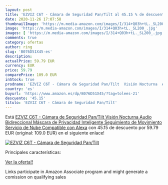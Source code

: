 ```yaml
---
layout: post
title: 'EZVIZ C6T - Cámara de Seguridad Pan/Tilt al 45.15 % de descuento'
date: 2020-11-26 17:07:58
thumbnailImage: 'https://m.media-amazon.com/images/I/314+Q03h+tL._SL200_.jpg'
image: 'https://m.media-amazon.com/images/I/314+Q03h+tL._SL200_.jpg'
images: [ 'https://m.media-amazon.com/images/I/314+Q03h+tL._SL200_.jpg' ]
comments: true
category: ofertas
author: ring
slug: 'B076D51X45-es'
description:
actualPrice: 59.79 EUR
currency: EUR
price: 59.79
comparePrice: 109.0 EUR
inStock: true
prodname: 'EZVIZ C6T - Cámara de Seguridad Pan/Tilt  Visión Nocturna  Audio Bidireccional  Máscara de Privacidad Inteligente  Seguimiento de Movimiento  Servicio de Nube  Compatible con Alexa'
country: 'es'
buyurl: 'https://www.amazon.es/dp/B076D51X45/?tag=tolees-21'
descuento: '45.15'
titulo: 'EZVIZ C6T - Cámara de Seguridad Pan/Tilt'
---
```


Está [EZVIZ C6T - Cámara de Seguridad Pan/Tilt  Visión Nocturna  Audio Bidireccional  Máscara de Privacidad Inteligente  Seguimiento de Movimiento  Servicio de Nube  Compatible con Alexa](https://www.amazon.es/dp/B076D51X45/?tag=tolees-21) con 45.15 de descuento por 59.79 EUR (original: 109.0 EUR) en el siguiente enlace!

[![EZVIZ C6T - Cámara de Seguridad Pan/Tilt](https://m.media-amazon.com/images/I/314+Q03h+tL._SL200_.jpg)](https://www.amazon.es/dp/B076D51X45/?tag=tolees-21)

Principales características:


[Ver la oferta!!](https://www.amazon.es/dp/B076D51X45/?tag=tolees-21)

Links participate in Amazon Associate program and might generate a comission on qualifying sales


